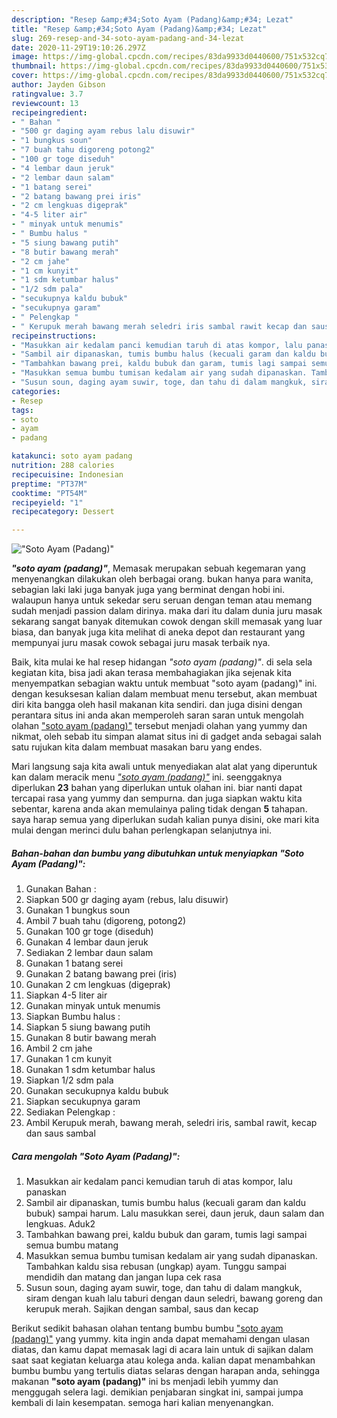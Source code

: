 ```yaml
---
description: "Resep &amp;#34;Soto Ayam (Padang)&amp;#34; Lezat"
title: "Resep &amp;#34;Soto Ayam (Padang)&amp;#34; Lezat"
slug: 269-resep-and-34-soto-ayam-padang-and-34-lezat
date: 2020-11-29T19:10:26.297Z
image: https://img-global.cpcdn.com/recipes/83da9933d0440600/751x532cq70/soto-ayam-padang-foto-resep-utama.jpg
thumbnail: https://img-global.cpcdn.com/recipes/83da9933d0440600/751x532cq70/soto-ayam-padang-foto-resep-utama.jpg
cover: https://img-global.cpcdn.com/recipes/83da9933d0440600/751x532cq70/soto-ayam-padang-foto-resep-utama.jpg
author: Jayden Gibson
ratingvalue: 3.7
reviewcount: 13
recipeingredient:
- " Bahan "
- "500 gr daging ayam rebus lalu disuwir"
- "1 bungkus soun"
- "7 buah tahu digoreng potong2"
- "100 gr toge diseduh"
- "4 lembar daun jeruk"
- "2 lembar daun salam"
- "1 batang serei"
- "2 batang bawang prei iris"
- "2 cm lengkuas digeprak"
- "4-5 liter air"
- " minyak untuk menumis"
- " Bumbu halus "
- "5 siung bawang putih"
- "8 butir bawang merah"
- "2 cm jahe"
- "1 cm kunyit"
- "1 sdm ketumbar halus"
- "1/2 sdm pala"
- "secukupnya kaldu bubuk"
- "secukupnya garam"
- " Pelengkap "
- " Kerupuk merah bawang merah seledri iris sambal rawit kecap dan saus sambal"
recipeinstructions:
- "Masukkan air kedalam panci kemudian taruh di atas kompor, lalu panaskan"
- "Sambil air dipanaskan, tumis bumbu halus (kecuali garam dan kaldu bubuk) sampai harum. Lalu masukkan serei, daun jeruk, daun salam dan lengkuas. Aduk2"
- "Tambahkan bawang prei, kaldu bubuk dan garam, tumis lagi sampai semua bumbu matang"
- "Masukkan semua bumbu tumisan kedalam air yang sudah dipanaskan. Tambahkan kaldu sisa rebusan (ungkap) ayam. Tunggu sampai mendidih dan matang dan jangan lupa cek rasa"
- "Susun soun, daging ayam suwir, toge, dan tahu di dalam mangkuk, siram dengan kuah lalu taburi dengan daun seledri, bawang goreng dan kerupuk merah. Sajikan dengan sambal, saus dan kecap"
categories:
- Resep
tags:
- soto
- ayam
- padang

katakunci: soto ayam padang 
nutrition: 288 calories
recipecuisine: Indonesian
preptime: "PT37M"
cooktime: "PT54M"
recipeyield: "1"
recipecategory: Dessert

---
```



![&#34;Soto Ayam (Padang)&#34;](https://img-global.cpcdn.com/recipes/83da9933d0440600/751x532cq70/soto-ayam-padang-foto-resep-utama.jpg)

<b><i>&#34;soto ayam (padang)&#34;</i></b>, Memasak merupakan sebuah kegemaran yang menyenangkan dilakukan oleh berbagai orang. bukan hanya para wanita, sebagian laki laki juga banyak juga yang berminat dengan hobi ini. walaupun hanya untuk sekedar seru seruan dengan teman atau memang sudah menjadi passion dalam dirinya. maka dari itu dalam dunia juru masak sekarang sangat banyak ditemukan cowok dengan skill memasak yang luar biasa, dan banyak juga kita melihat di aneka depot dan restaurant yang mempunyai juru masak cowok sebagai juru masak terbaik nya.

Baik, kita mulai ke hal resep hidangan <i>&#34;soto ayam (padang)&#34;</i>. di sela sela kegiatan kita, bisa jadi akan terasa membahagiakan jika sejenak kita menyempatkan sebagian waktu untuk membuat &#34;soto ayam (padang)&#34; ini. dengan kesuksesan kalian dalam membuat menu tersebut, akan membuat diri kita bangga oleh hasil makanan kita sendiri. dan juga disini dengan perantara situs ini anda akan memperoleh saran saran untuk mengolah olahan <u>&#34;soto ayam (padang)&#34;</u> tersebut menjadi olahan yang yummy dan nikmat, oleh sebab itu simpan alamat situs ini di gadget anda sebagai salah satu rujukan kita dalam membuat masakan baru yang endes.




Mari langsung saja kita awali untuk menyediakan alat alat yang diperuntuk kan dalam meracik menu <u><i>&#34;soto ayam (padang)&#34;</i></u> ini. seenggaknya diperlukan <b>23</b> bahan yang diperlukan untuk olahan ini. biar nanti dapat tercapai rasa yang yummy dan sempurna. dan juga siapkan waktu kita sebentar, karena anda akan memulainya paling tidak dengan <b>5</b> tahapan. saya harap semua yang diperlukan sudah kalian punya disini, oke mari kita mulai dengan merinci dulu bahan perlengkapan selanjutnya ini.

<!--inarticleads1-->

##### Bahan-bahan dan bumbu yang dibutuhkan untuk menyiapkan &#34;Soto Ayam (Padang)&#34;:

1. Gunakan  Bahan :
1. Siapkan 500 gr daging ayam (rebus, lalu disuwir)
1. Gunakan 1 bungkus soun
1. Ambil 7 buah tahu (digoreng, potong2)
1. Gunakan 100 gr toge (diseduh)
1. Gunakan 4 lembar daun jeruk
1. Sediakan 2 lembar daun salam
1. Gunakan 1 batang serei
1. Gunakan 2 batang bawang prei (iris)
1. Gunakan 2 cm lengkuas (digeprak)
1. Siapkan 4-5 liter air
1. Gunakan  minyak untuk menumis
1. Siapkan  Bumbu halus :
1. Siapkan 5 siung bawang putih
1. Gunakan 8 butir bawang merah
1. Ambil 2 cm jahe
1. Gunakan 1 cm kunyit
1. Gunakan 1 sdm ketumbar halus
1. Siapkan 1/2 sdm pala
1. Gunakan secukupnya kaldu bubuk
1. Siapkan secukupnya garam
1. Sediakan  Pelengkap :
1. Ambil  Kerupuk merah, bawang merah, seledri iris, sambal rawit, kecap dan saus sambal




<!--inarticleads2-->

##### Cara mengolah &#34;Soto Ayam (Padang)&#34;:

1. Masukkan air kedalam panci kemudian taruh di atas kompor, lalu panaskan
1. Sambil air dipanaskan, tumis bumbu halus (kecuali garam dan kaldu bubuk) sampai harum. Lalu masukkan serei, daun jeruk, daun salam dan lengkuas. Aduk2
1. Tambahkan bawang prei, kaldu bubuk dan garam, tumis lagi sampai semua bumbu matang
1. Masukkan semua bumbu tumisan kedalam air yang sudah dipanaskan. Tambahkan kaldu sisa rebusan (ungkap) ayam. Tunggu sampai mendidih dan matang dan jangan lupa cek rasa
1. Susun soun, daging ayam suwir, toge, dan tahu di dalam mangkuk, siram dengan kuah lalu taburi dengan daun seledri, bawang goreng dan kerupuk merah. Sajikan dengan sambal, saus dan kecap




Berikut sedikit bahasan olahan tentang bumbu bumbu <u>&#34;soto ayam (padang)&#34;</u> yang yummy. kita ingin anda dapat memahami dengan ulasan diatas, dan kamu dapat memasak lagi di acara lain untuk di sajikan dalam saat saat kegiatan keluarga atau kolega anda. kalian dapat menambahkan bumbu bumbu yang tertulis diatas selaras dengan harapan anda, sehingga makanan <b>&#34;soto ayam (padang)&#34;</b> ini bs menjadi lebih yummy dan menggugah selera lagi. demikian penjabaran singkat ini, sampai jumpa kembali di lain kesempatan. semoga hari kalian menyenangkan.
